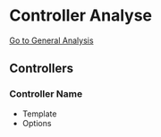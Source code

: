 # Controller Analyse
[Go to General Analysis](../../analysis)

## Controllers
### Controller Name
* Template
* Options